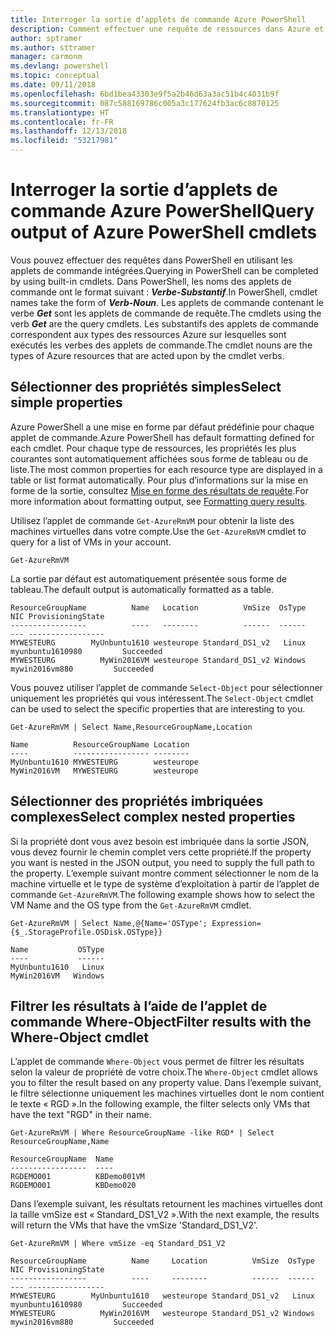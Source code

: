 ```yaml
---
title: Interroger la sortie d’applets de commande Azure PowerShell
description: Comment effectuer une requête de ressources dans Azure et mettre en forme les résultats.
author: sptramer
ms.author: sttramer
manager: carmonm
ms.devlang: powershell
ms.topic: conceptual
ms.date: 09/11/2018
ms.openlocfilehash: 6bd1bea43303e9f5a2b46d63a3ac51b4c4031b9f
ms.sourcegitcommit: 087c588169786c005a3c177624fb3ac6c8870125
ms.translationtype: HT
ms.contentlocale: fr-FR
ms.lasthandoff: 12/13/2018
ms.locfileid: "53217981"
---
```

# <a name="query-output-of-azure-powershell-cmdlets"></a><span data-ttu-id="43a92-103">Interroger la sortie d’applets de commande Azure PowerShell</span><span class="sxs-lookup"><span data-stu-id="43a92-103">Query output of Azure PowerShell cmdlets</span></span>

<span data-ttu-id="43a92-104">Vous pouvez effectuer des requêtes dans PowerShell en utilisant les applets de commande intégrées.</span><span class="sxs-lookup"><span data-stu-id="43a92-104">Querying in PowerShell can be completed by using built-in cmdlets.</span></span> <span data-ttu-id="43a92-105">Dans PowerShell, les noms des applets de commande ont le format suivant : **_Verbe-Substantif_**.</span><span class="sxs-lookup"><span data-stu-id="43a92-105">In PowerShell, cmdlet names take the form of **_Verb-Noun_**.</span></span> <span data-ttu-id="43a92-106">Les applets de commande contenant le verbe **_Get_** sont les applets de commande de requête.</span><span class="sxs-lookup"><span data-stu-id="43a92-106">The cmdlets using the verb **_Get_** are the query cmdlets.</span></span> <span data-ttu-id="43a92-107">Les substantifs des applets de commande correspondent aux types des ressources Azure sur lesquelles sont exécutés les verbes des applets de commande.</span><span class="sxs-lookup"><span data-stu-id="43a92-107">The cmdlet nouns are the types of Azure resources that are acted upon by the cmdlet verbs.</span></span>

## <a name="select-simple-properties"></a><span data-ttu-id="43a92-108">Sélectionner des propriétés simples</span><span class="sxs-lookup"><span data-stu-id="43a92-108">Select simple properties</span></span>

<span data-ttu-id="43a92-109">Azure PowerShell a une mise en forme par défaut prédéfinie pour chaque applet de commande.</span><span class="sxs-lookup"><span data-stu-id="43a92-109">Azure PowerShell has default formatting defined for each cmdlet.</span></span> <span data-ttu-id="43a92-110">Pour chaque type de ressources, les propriétés les plus courantes sont automatiquement affichées sous forme de tableau ou de liste.</span><span class="sxs-lookup"><span data-stu-id="43a92-110">The most common properties for each resource type are displayed in a table or list format automatically.</span></span> <span data-ttu-id="43a92-111">Pour plus d’informations sur la mise en forme de la sortie, consultez [Mise en forme des résultats de requête](formatting-output.md).</span><span class="sxs-lookup"><span data-stu-id="43a92-111">For more information about formatting output, see [Formatting query results](formatting-output.md).</span></span>

<span data-ttu-id="43a92-112">Utilisez l’applet de commande `Get-AzureRmVM` pour obtenir la liste des machines virtuelles dans votre compte.</span><span class="sxs-lookup"><span data-stu-id="43a92-112">Use the `Get-AzureRmVM` cmdlet to query for a list of VMs in your account.</span></span>

```azurepowershell-interactive
Get-AzureRmVM
```

<span data-ttu-id="43a92-113">La sortie par défaut est automatiquement présentée sous forme de tableau.</span><span class="sxs-lookup"><span data-stu-id="43a92-113">The default output is automatically formatted as a table.</span></span>

```output
ResourceGroupName          Name   Location          VmSize  OsType              NIC ProvisioningState
-----------------          ----   --------          ------  ------              --- -----------------
MYWESTEURG        MyUnbuntu1610 westeurope Standard_DS1_v2   Linux myunbuntu1610980         Succeeded
MYWESTEURG          MyWin2016VM westeurope Standard_DS1_v2 Windows   mywin2016vm880         Succeeded
```

<span data-ttu-id="43a92-114">Vous pouvez utiliser l’applet de commande `Select-Object` pour sélectionner uniquement les propriétés qui vous intéressent.</span><span class="sxs-lookup"><span data-stu-id="43a92-114">The `Select-Object` cmdlet can be used to select the specific properties that are interesting to you.</span></span>

```azurepowershell-interactive
Get-AzureRmVM | Select Name,ResourceGroupName,Location
```

```output
Name          ResourceGroupName Location
----          ----------------- --------
MyUnbuntu1610 MYWESTEURG        westeurope
MyWin2016VM   MYWESTEURG        westeurope
```

## <a name="select-complex-nested-properties"></a><span data-ttu-id="43a92-115">Sélectionner des propriétés imbriquées complexes</span><span class="sxs-lookup"><span data-stu-id="43a92-115">Select complex nested properties</span></span>

<span data-ttu-id="43a92-116">Si la propriété dont vous avez besoin est imbriquée dans la sortie JSON, vous devez fournir le chemin complet vers cette propriété.</span><span class="sxs-lookup"><span data-stu-id="43a92-116">If the property you want is nested in the JSON output, you need to supply the full path to the property.</span></span> <span data-ttu-id="43a92-117">L’exemple suivant montre comment sélectionner le nom de la machine virtuelle et le type de système d’exploitation à partir de l’applet de commande `Get-AzureRmVM`.</span><span class="sxs-lookup"><span data-stu-id="43a92-117">The following example shows how to select the VM Name and the OS type from the `Get-AzureRmVM` cmdlet.</span></span>

```azurepowershell-interactive
Get-AzureRmVM | Select Name,@{Name='OSType'; Expression={$_.StorageProfile.OSDisk.OSType}}
```

```output
Name           OSType
----           ------
MyUnbuntu1610   Linux
MyWin2016VM   Windows
```

## <a name="filter-results-with-the-where-object-cmdlet"></a><span data-ttu-id="43a92-118">Filtrer les résultats à l’aide de l’applet de commande Where-Object</span><span class="sxs-lookup"><span data-stu-id="43a92-118">Filter results with the Where-Object cmdlet</span></span>

<span data-ttu-id="43a92-119">L’applet de commande `Where-Object` vous permet de filtrer les résultats selon la valeur de propriété de votre choix.</span><span class="sxs-lookup"><span data-stu-id="43a92-119">The `Where-Object` cmdlet allows you to filter the result based on any property value.</span></span> <span data-ttu-id="43a92-120">Dans l’exemple suivant, le filtre sélectionne uniquement les machines virtuelles dont le nom contient le texte « RGD ».</span><span class="sxs-lookup"><span data-stu-id="43a92-120">In the following example, the filter selects only VMs that have the text "RGD" in their name.</span></span>

```azurepowershell-interactive
Get-AzureRmVM | Where ResourceGroupName -like RGD* | Select ResourceGroupName,Name
```

```output
ResourceGroupName  Name
-----------------  ----
RGDEMO001          KBDemo001VM
RGDEMO001          KBDemo020
```

<span data-ttu-id="43a92-121">Dans l’exemple suivant, les résultats retournent les machines virtuelles dont la taille vmSize est « Standard_DS1_V2 ».</span><span class="sxs-lookup"><span data-stu-id="43a92-121">With the next example, the results will return the VMs that have the vmSize 'Standard_DS1_V2'.</span></span>

```azurepowershell-interactive
Get-AzureRmVM | Where vmSize -eq Standard_DS1_V2
```

```output
ResourceGroupName          Name     Location          VmSize  OsType              NIC ProvisioningState
-----------------          ----     --------          ------  ------              --- -----------------
MYWESTEURG        MyUnbuntu1610   westeurope Standard_DS1_v2   Linux myunbuntu1610980         Succeeded
MYWESTEURG          MyWin2016VM   westeurope Standard_DS1_v2 Windows   mywin2016vm880         Succeeded
```